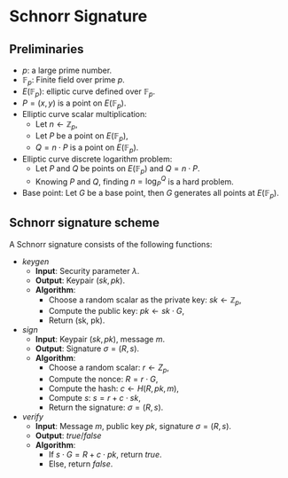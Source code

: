 # Schnorr Signature
## Preliminaries
- $p$: a large prime number.
- $\mathbb{F}_p$: Finite field over prime $p$.
- $E(\mathbb{F}_p)$: elliptic curve defined over $\mathbb{F}_p$.
- $P = (x, y)$ is a point on $E(\mathbb{F}_p)$.
- Elliptic curve scalar multiplication:
  - Let $n \leftarrow \mathbb{Z}_p$,
  - Let $P$ be a point on $E(\mathbb{F}_p)$,
  - $Q = n \cdot P$ is a point on $E(\mathbb{F}_p)$.
- Elliptic curve discrete logarithm problem:
  - Let $P$ and $Q$ be points on $E(\mathbb{F}_p)$ and $Q = n \cdot P$.
  - Knowing $P$ and $Q$, finding $n = \log_P^Q$ is a hard problem.
- Base point: Let $G$ be a base point, then $G$ generates all points at $E(\mathbb{F}_p)$.

## Schnorr signature scheme
A Schnorr signature consists of the following functions:
* $keygen$ 
  * **Input**: Security parameter $\lambda$.
  * **Output**: Keypair $(sk, pk)$.
  * **Algorithm**:
    * Choose a random scalar as the private key: $sk \leftarrow \mathbb{Z}_p$,
    * Compute the public key: $pk \leftarrow sk \cdot G$,
    * Return (sk, pk).
* $sign$
  * **Input**: Keypair $(sk, pk)$, message $m$.
  * **Output**: Signature $\sigma = (R, s)$.
  * **Algorithm**: 
    * Choose a random scalar: $r \leftarrow Z_p$,
    * Compute the nonce: $R = r \cdot G$,
    * Compute the hash: $c \leftarrow H(R, pk, m)$,
    * Compute $s$: $s = r + c \cdot sk$,
    * Return the signature: $\sigma = (R, s)$.
* $verify$
  * **Input**: Message $m$, public key $pk$, signature $\sigma = (R, s)$.
  * **Output**: $true/false$
  * **Algorithm**:
    * If $s \cdot G = R + c\cdot pk$, return $true$.
    * Else, return $false$.

